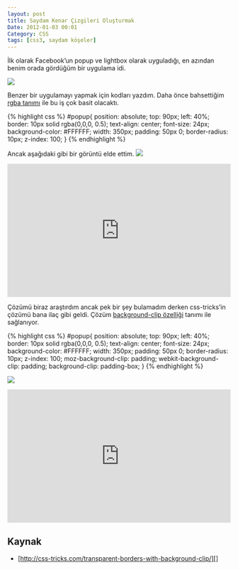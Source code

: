 ```yaml
---
layout: post
title: Saydam Kenar Çizgileri Oluşturmak
Date: 2012-01-03 00:01
Category: CSS
tags: [css3, saydam köşeler]
---
```


İlk olarak Facebook’un popup ve lightbox olarak uyguladığı, en azından
benim orada gördüğüm bir uygulama idi.

![][100]

Benzer bir uygulamayı yapmak için kodları yazdım. Daha önce bahsettiğim
[rgba tanımı][] ile bu iş çok basit olacaktı.

{% highlight css %}
 #popup{
	position: absolute;
	top: 90px;
	left: 40%;
	border: 10px solid rgba(0,0,0, 0.5);
	text-align: center;
	font-size: 24px;
	background-color: #FFFFFF;
	width: 350px;
	padding: 50px 0;
	border-radius: 10px;
	z-index: 100;
}
{% endhighlight %}

Ancak aşağıdaki gibi bir görüntü elde ettim.
![][1]

<iframe style="width: 100%; height: 300px" src="https://jsfiddle.net/fatihhayri/UYJWH/1/embedded/result,css,html" allowfullscreen="allowfullscreen" frameborder="0"></iframe>

Çözümü biraz araştırdım ancak pek bir şey bulamadım derken css-tricks’in
çözümü bana ilaç gibi geldi. Çözüm [background-clip özelliği][] tanımı
ile sağlanıyor.

{% highlight css %}
#popup{
	position: absolute;
	top: 90px;
	left: 40%;
	border: 10px solid rgba(0,0,0, 0.5);
	text-align: center;
	font-size: 24px;
	background-color: #FFFFFF;
	width: 350px;
	padding: 50px 0;
	border-radius: 10px;
	z-index: 100;
	moz-background-clip: padding;
	webkit-background-clip: padding;
	background-clip: padding-box;
}
{% endhighlight %}

![][2]

<iframe style="width: 100%; height: 300px" src="https://jsfiddle.net/fatihhayri/qjmyS/embedded/result,css,html" allowfullscreen="allowfullscreen" frameborder="0"></iframe>

## Kaynak

-   [http://css-tricks.com/transparent-borders-with-background-clip/][]

  [100]: https://lh5.googleusercontent.com/_SHFSSO6P4rp8S4nZY3vxCmgDN6E4T4s388AlMh0qsEPBkUtJTheYUlsBJ6scDYACwDYDlM7FOieyXgENGEmWzpUohoMOcsXmASOjoTHB5Jub4ojri0
  [rgba tanımı]: http://www.fatihhayrioglu.com/css3-rgba-renk-tanimi/
  [1]: https://lh4.googleusercontent.com/HG1aPLVyrPkO-QDocagwVvy3t2Ib1jSb8P8LG9TYrNOXo7QEQBayw6Bk8BlztGYU2Cd5CnBV7eYWR8GT0bXk-E6bAZ_Jh8OyzHGEbaOeQPSpO9yvYYs
  [background-clip özelliği]: http://www.fatihhayrioglu.com/css3-background-origin-ve-background-clip-ozellikleri/
  [2]: https://lh5.googleusercontent.com/A5kRKORp2QXmurGBD_WaoXQl_V0P6Fi3Ojm1JhB3cDVLfIvjTApd8K-VjxIbP8cQ-rQ47kPfj9gimC6IbudkTi7CITtaTGo4Lf2Fy4aybKvGmYXZBnU
  [http://css-tricks.com/transparent-borders-with-background-clip/]: http://css-tricks.com/transparent-borders-with-background-clip/
